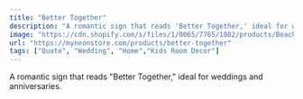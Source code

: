 ```yaml
---
title: "Better Together"
description: "A romantic sign that reads 'Better Together,' ideal for weddings and anniversaries."
image: "https://cdn.shopify.com/s/files/1/0065/7765/1802/products/Beach-Sands-bettertogether_272ac7aa-45c5-4136-8ff8-431e50fcbdeb.jpg?v=1652846484"
url: "https://myneonstore.com/products/better-together"
tags: ["Quote", "Wedding", "Home","Kids Room Decor"]
---
```


A romantic sign that reads "Better Together," ideal for weddings and anniversaries.